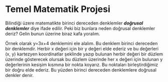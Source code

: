 # Temel Matematik Projesi

Bilindiği üzere matematikte birinci dereceden denklemler ***doğrusal denklemler*** diye ifade edilir. Peki biz bunlara neden doğrusal denklemler deriz? Gelin bunun üzerine biraz kafa yoralım.

Örnek olarak y=3x+4 denklemini ele alalım. Bu denklem birinci dereceden bir denklemdir. Herbir x değeri için bir y değeri elde ederiz ve bu değerleri (x, y) kartezyen koordinatlar şeklinde yazıp bulunan herbir değeri bir düzlem üzerinde gösterecek olursak bu düzlem üzerinde her x değeri için bulunan y değerlerinin kesişim kısmına bir nokta koyarız. Bu noktaları birleştirdiğimiz bir doğru elde ederiz. Bu yüzden birinci dereceden denklemlere doğrusal denkler denir.